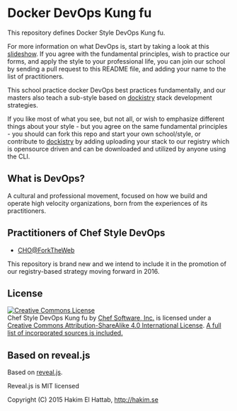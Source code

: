 # Docker DevOps Kung fu

This repository defines Docker Style DevOps Kung fu.
 
For more information on what DevOps is, start by taking a look at this [slideshow](http://chef.github.io/devops-kungfu/). If you agree with the fundamental principles, wish to practice our forms, and apply the style to your professional life, you can join
our school by sending a pull request to this README file, and adding your name to the list of practitioners.

This school practice docker DevOps best practices fundamentally, and our masters also teach a sub-style based on   [dockistry](http://chef.github.io/devops-kungfu/) stack development strategies.

If you like most of what you see, but not all, or wish to emphasize different
things about your style - but you agree on the same fundamental principles - you
should can fork this repo and start your own school/style, or contribute to [dockistry](https://gitter.im/forktheweb/dockistry) 
by adding uploading your stack to our registry which is opensource driven and can be downloaded and utilized by anyone using the CLI.

## What is DevOps?

A cultural and professional movement, focused on how we build and operate high
velocity organizations, born from the experiences of its practitioners.

## Practitioners of Chef Style DevOps

* [CHO@ForkTheWeb](http://chef.io)

This repository is brand new and we intend to include it in the promotion of our registry-based strategy moving forward in 2016.

## License

<a rel="license" href="http://creativecommons.org/licenses/by-sa/4.0/"><img alt="Creative Commons License" style="border-width:0" src="https://i.creativecommons.org/l/by-sa/4.0/88x31.png" /></a><br /><span xmlns:dct="http://purl.org/dc/terms/" property="dct:title">Chef Style DevOps Kung fu</span> by <a xmlns:cc="http://creativecommons.org/ns#" href="http://chef.io" property="cc:attributionName" rel="cc:attributionURL">Chef Software, Inc.</a> is licensed under a <a rel="license" href="http://creativecommons.org/licenses/by-sa/4.0/">Creative Commons Attribution-ShareAlike 4.0 International License</a>. <a href="attribution.html">A full list of incorporated sources is included.</a>

## Based on reveal.js

Based on [reveal.js](http://lab.hakim.se/reveal-js).

Reveal.js is MIT licensed

Copyright (C) 2015 Hakim El Hattab, http://hakim.se
